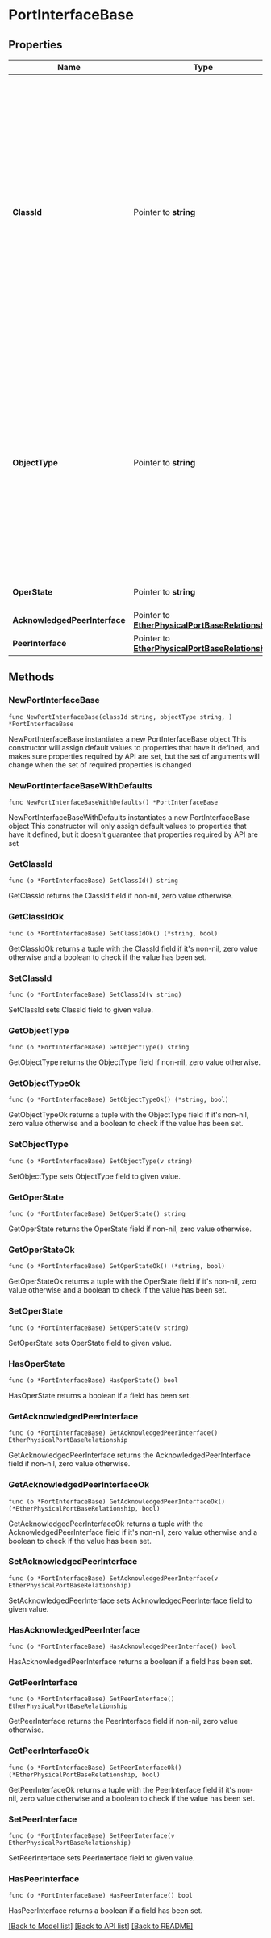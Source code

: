 # PortInterfaceBase

## Properties

Name | Type | Description | Notes
------------ | ------------- | ------------- | -------------
**ClassId** | Pointer to **string** | The fully-qualified name of the instantiated, concrete type. This property is used as a discriminator to identify the type of the payload when marshaling and unmarshaling data. The enum values provides the list of concrete types that can be instantiated from this abstract type. | 
**ObjectType** | Pointer to **string** | The fully-qualified name of the instantiated, concrete type. The value should be the same as the &#39;ClassId&#39; property. The enum values provides the list of concrete types that can be instantiated from this abstract type. | 
**OperState** | Pointer to **string** | Operational state of an Interface. | [optional] 
**AcknowledgedPeerInterface** | Pointer to [**EtherPhysicalPortBaseRelationship**](ether.PhysicalPortBase.Relationship.md) |  | [optional] 
**PeerInterface** | Pointer to [**EtherPhysicalPortBaseRelationship**](ether.PhysicalPortBase.Relationship.md) |  | [optional] 

## Methods

### NewPortInterfaceBase

`func NewPortInterfaceBase(classId string, objectType string, ) *PortInterfaceBase`

NewPortInterfaceBase instantiates a new PortInterfaceBase object
This constructor will assign default values to properties that have it defined,
and makes sure properties required by API are set, but the set of arguments
will change when the set of required properties is changed

### NewPortInterfaceBaseWithDefaults

`func NewPortInterfaceBaseWithDefaults() *PortInterfaceBase`

NewPortInterfaceBaseWithDefaults instantiates a new PortInterfaceBase object
This constructor will only assign default values to properties that have it defined,
but it doesn't guarantee that properties required by API are set

### GetClassId

`func (o *PortInterfaceBase) GetClassId() string`

GetClassId returns the ClassId field if non-nil, zero value otherwise.

### GetClassIdOk

`func (o *PortInterfaceBase) GetClassIdOk() (*string, bool)`

GetClassIdOk returns a tuple with the ClassId field if it's non-nil, zero value otherwise
and a boolean to check if the value has been set.

### SetClassId

`func (o *PortInterfaceBase) SetClassId(v string)`

SetClassId sets ClassId field to given value.


### GetObjectType

`func (o *PortInterfaceBase) GetObjectType() string`

GetObjectType returns the ObjectType field if non-nil, zero value otherwise.

### GetObjectTypeOk

`func (o *PortInterfaceBase) GetObjectTypeOk() (*string, bool)`

GetObjectTypeOk returns a tuple with the ObjectType field if it's non-nil, zero value otherwise
and a boolean to check if the value has been set.

### SetObjectType

`func (o *PortInterfaceBase) SetObjectType(v string)`

SetObjectType sets ObjectType field to given value.


### GetOperState

`func (o *PortInterfaceBase) GetOperState() string`

GetOperState returns the OperState field if non-nil, zero value otherwise.

### GetOperStateOk

`func (o *PortInterfaceBase) GetOperStateOk() (*string, bool)`

GetOperStateOk returns a tuple with the OperState field if it's non-nil, zero value otherwise
and a boolean to check if the value has been set.

### SetOperState

`func (o *PortInterfaceBase) SetOperState(v string)`

SetOperState sets OperState field to given value.

### HasOperState

`func (o *PortInterfaceBase) HasOperState() bool`

HasOperState returns a boolean if a field has been set.

### GetAcknowledgedPeerInterface

`func (o *PortInterfaceBase) GetAcknowledgedPeerInterface() EtherPhysicalPortBaseRelationship`

GetAcknowledgedPeerInterface returns the AcknowledgedPeerInterface field if non-nil, zero value otherwise.

### GetAcknowledgedPeerInterfaceOk

`func (o *PortInterfaceBase) GetAcknowledgedPeerInterfaceOk() (*EtherPhysicalPortBaseRelationship, bool)`

GetAcknowledgedPeerInterfaceOk returns a tuple with the AcknowledgedPeerInterface field if it's non-nil, zero value otherwise
and a boolean to check if the value has been set.

### SetAcknowledgedPeerInterface

`func (o *PortInterfaceBase) SetAcknowledgedPeerInterface(v EtherPhysicalPortBaseRelationship)`

SetAcknowledgedPeerInterface sets AcknowledgedPeerInterface field to given value.

### HasAcknowledgedPeerInterface

`func (o *PortInterfaceBase) HasAcknowledgedPeerInterface() bool`

HasAcknowledgedPeerInterface returns a boolean if a field has been set.

### GetPeerInterface

`func (o *PortInterfaceBase) GetPeerInterface() EtherPhysicalPortBaseRelationship`

GetPeerInterface returns the PeerInterface field if non-nil, zero value otherwise.

### GetPeerInterfaceOk

`func (o *PortInterfaceBase) GetPeerInterfaceOk() (*EtherPhysicalPortBaseRelationship, bool)`

GetPeerInterfaceOk returns a tuple with the PeerInterface field if it's non-nil, zero value otherwise
and a boolean to check if the value has been set.

### SetPeerInterface

`func (o *PortInterfaceBase) SetPeerInterface(v EtherPhysicalPortBaseRelationship)`

SetPeerInterface sets PeerInterface field to given value.

### HasPeerInterface

`func (o *PortInterfaceBase) HasPeerInterface() bool`

HasPeerInterface returns a boolean if a field has been set.


[[Back to Model list]](../README.md#documentation-for-models) [[Back to API list]](../README.md#documentation-for-api-endpoints) [[Back to README]](../README.md)


